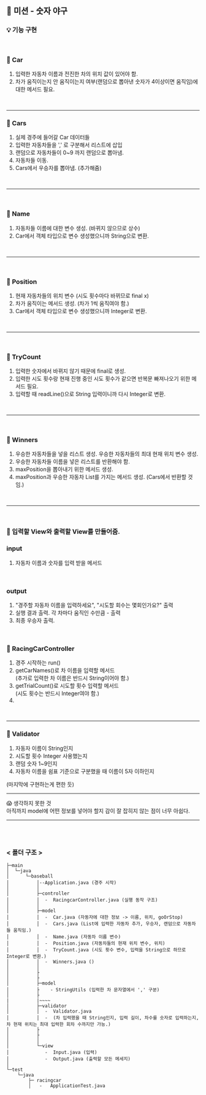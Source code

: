 ## 📙 미션 - 숫자 야구

### 💡 기능 구현

<br>

### 📃 Car
1. 입력한 자동차 이름과 전진한 차의 위치 값이 있어야 함.
2. 차가 움직이는지 안 움직이는지 여부(랜덤으로 뽑아낸 숫자가 4이상이면 움직임)에 대한 메서드 필요.
<br>

***

### 📃 Cars
1. 실제 경주에 들어갈 Car 데이터들
2. 입력한 자동차들을 ',' 로 구분해서 리스트에 삽입
3. 랜덤으로 자동차들이 0~9 까지 랜덤으로 뽑아냄.
4. 자동차들 이동.
5. Cars에서 우승자를 뽑아냄. (추가해줌)
<br>

***

<br>

### 📃 Name
1. 자동차들 이름에 대한 변수 생성. (바뀌지 않으므로 상수)
2. Car에서 객체 타입으로 변수 생성했으니까 String으로 변환.

<br>

***

<br>

### 📃 Position
1. 현재 자동차들의 위치 변수 (시도 횟수마다 바뀌므로 final x)
2. 차가 움직이는 메서드 생성. (차가 1씩 움직여야 함.)
3. Car에서 객체 타입으로 변수 생성했으니까 Integer로 변환.
<br>

***

<br>

### 📃 TryCount
1. 입력한 숫자에서 바뀌지 않기 때문에 final로 생성.
2. 입력한 시도 횟수랑 현재 진행 중인 시도 횟수가 같으면 반복문 빠져나오기 위한 메서드 필요.
3. 입력할 때 readLine()으로 String 입력이니까 다시 Integer로 변환.

<br>

***

<br>

### 📃 Winners
1. 우승한 자동차들을 넣을 리스트 생성. 우승한 자동차들의 최대 현재 위치 변수 생성.
2. 우승한 자동차들 이름을 넣은 리스트를 반환해야 함.
3. maxPosition을 뽑아내기 위한 메서드 생성.
4. maxPosition과 우승한 자동차 List를 가지는 메서드 생성. (Cars에서 반환할 것임.)
<br>

***

<br>

### 📃 입력할 View와 출력할 View를 만들어줌.

### input
1. 자동차 이름과 숫자를 입력 받을 메서드
<br>

### output
1. "경주할 자동차 이름을 입력하세요", "시도할 회수는 몇회인가요?" 출력
2. 실행 결과 출력. 각 차마다 움직인 수만큼 - 출력
3. 최종 우승자 출력.

<br>

### 📃 RacingCarController
1. 경주 시작하는 run()
2. getCarNames()로 차 이름을 입력할 메서드 <br>
(추가로 입력한 차 이름은 반드시 String이어야 함.)
3. getTrialCount()로 시도할 횟수 입력할 메서드 <br>
(시도 횟수는 반드시 Integer여야 함.)
4. 

<br>

***

### 📃 Validator
1. 자동자 이름이 String인지
2. 시도할 횟수 Integer 사용했는지
3. 랜덤 숫자 1~9인지
4. 자동차 이름을 쉼표 기준으로 구분했을 때 이름이 5자 이하인지

(마지막에 구현하는게 편한 듯)
<br>

***

😱 생각하지 못한 것 <br>
아직까지 model에 어떤 정보를 넣어야 할지 감이 잘 잡히지 않는 점이 너무 아쉽다.

***

<br>
<br>

### < 폴더 구조 >

```
├─main
│  └─java
│      └─baseball
│          │--Application.java (경주 시작)
│          │
│          ├─controller
│          │  -  RacingcarController.java (실행 동작 구조)
│          │
│          ├─model
│          │  -  Car.java (자동자에 대한 정보 -> 이름, 위치, goOrStop)
│          │  -  Cars.java (List에 입력한 자동차 추가, 우승자, 랜덤으로 자동차들 움직임.)
│          │  -  Name.java (자동차 이름 변수)
│          │  -  Position.java (자동차들의 현재 위치 변수, 위치)
│          │  -  TryCount.java (시도 횟수 변수, 입력을 String으로 하므로 Integer로 변환.)
│          │  -  Winners.java ()
│          │
│          ├
│          ├
│          ├─model
│          ├    - StringUtils (입력한 차 문자열에서 ',' 구분)
│          ├
|          |~~~~
│          ├─validator
│          │  -  Validator.java
│          │  -  (차 입력했을 때 String인지, 입력 길이, 차수를 숫자로 입력하는지, 차 현재 위치는 최대 입력한 회차 수까지만 가능.)
│          ├
│          ├
│          │
│          └─view
│             -  Input.java (입력)
│             -  Output.java (출력할 모든 메세지)
│
└─test
    └─java
        ├─ racingcar
        │   -   ApplicationTest.java
```
